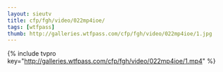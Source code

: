 ```yaml
--- 
layout: sieutv
title: cfp/fgh/video/022mp4ioe/
tags: [wtfpass]
thumb: http://galleries.wtfpass.com/cfp/fgh/video/022mp4ioe/1.jpg
---
```

{% include tvpro key="http://galleries.wtfpass.com/cfp/fgh/video/022mp4ioe/1.mp4" %} 
